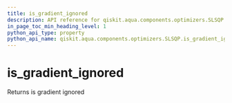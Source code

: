 ```yaml
---
title: is_gradient_ignored
description: API reference for qiskit.aqua.components.optimizers.SLSQP.is_gradient_ignored
in_page_toc_min_heading_level: 1
python_api_type: property
python_api_name: qiskit.aqua.components.optimizers.SLSQP.is_gradient_ignored
---
```


# is\_gradient\_ignored

Returns is gradient ignored

